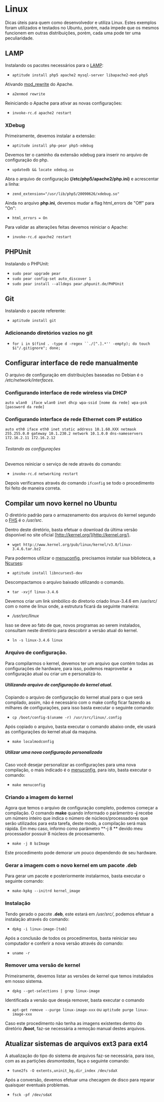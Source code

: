 # Linux
Dicas úteis para quem como desenvolvedor e utiliza Linux. Estes exemplos foram utilizados e testados no Ubuntu, porém, nada impede que os mesmos funcionem em outras distribuições, porém, cada uma pode ter uma peculiaridade.

## LAMP
Instalando os pacotes necessários para o [LAMP](http://pt.wikipedia.org/wiki/LAMP):
* `aptitude install php5 apache2 mysql-server libapache2-mod-php5`

Ativando [mod_rewrite](http://cirofeitosa.com.br/post/urls-mod-rewrite/) do Apache.
* `a2enmod rewrite`

Reiniciando o Apache para ativar as novas configurações:
* `invoke-rc.d apache2 restart`

### XDebug
Primeiramente, devemos instalar a extensão:
* `aptitude install php-pear php5-xdebug`

Devemos ter o caminho da extensão xdebug para inserir no arquivo de configuração do php.
* `updatedb && locate xdebug.so`

Abra o arquivo de configuração **(/etc/php5/apache2/php.ini)** e acrescentar a linha:
* `zend_extension="/usr/lib/php5/20090626/xdebug.so"`


Ainda no arquivo **php.ini**, devemos mudar a flag html_errors de "Off" para "On":
* `html_errors = On`

Para validar as alterações feitas devemos reiniciar o Apache:
* `invoke-rc.d apache2 restart`

## PHPUnit
Instalando o PHPUnit:
* `sudo pear upgrade pear`
* `sudo pear config-set auto_discover 1`
* `sudo pear install --alldeps pear.phpunit.de/PHPUnit`

## Git
Instalando o pacote referente:
* `aptitude install git`

### Adicionando diretórios vazios no git
* `for i in $(find . -type d -regex ``./[^.].*'' -empty); do touch $i"/.gitignore"; done;`

## Configurar interface de rede manualmente
O arquivo de configuração em distribuições baseadas no Debian é o */etc/network/interfaces*.

### Configurando interface de rede wireless via DHCP
``auto wlan0 
iface wlan0 inet dhcp
	wpa-ssid [nome da rede]
	wpa-psk  [password da rede]``

### Configurando interface de rede Ethernet com IP estático
``auto eth0
iface eth0 inet static
	address 10.1.60.XXX
	netmask 255.255.0.0
	gateway 10.1.230.2
	network 10.1.0.0
	dns-nameservers 172.16.2.11 172.16.2.12``

###### Testando as configurações
Devemos reiniciar o serviço de rede através do comando:
* `invoke-rc.d networking restart`

Depois verificamos através do comando `ifconfig` se todo o procedimento foi feito de maneira correta.

    
## Compilar um novo kernel no Ubuntu
O diretório padrão para o armazenamento dos arquivos do kernel segundo o [FHS](http://pt.wikipedia.org/wiki/Filesystem_Hierarchy_Standard) é o */usr/src*.

Dentro deste diretório, basta efetuar o download da última versão disponível no site oficial [http://kernel.org/](http://kernel.org/).
* `wget http://www.kernel.org/pub/linux/kernel/v3.0/linux-3.4.6.tar.bz2`

Para podermos utilizar o [menuconfig](http://en.wikipedia.org/wiki/Menuconfig), precisamos instalar sua biblioteca, a [Ncurses](http://en.wikipedia.org/wiki/Ncurses): 
* `aptitude install libncurses5-dev`

Descompactamos o arquivo baixado utilizando o comando.
* `tar -xvjf linux-3.4.6`

Devemos criar um link simbólico do diretorio criado linux-3.4.6 em /usr/src/ com o nome de linux onde, a estrutura ficará da seguinte maneira: 
* */usr/src/linux*

Isso se deve ao fato de que, novos programas ao serem instalados, consultam neste diretório para descobrir a versão atual do kernel.
* `ln -s linux-3.4.6 linux`

### Arquivo de configuração.
Para compilarmos o kernel, devemos ter um arquivo que contém todas as configurações de hardware, para isso, podemos reaproveitar a configuração atual ou criar um e personalizá-lo.

##### Utilizando arquivo de configuração do kernel atual.
Copiando o arquivo de configuração do kernel atual para o que será compilado, assim, não é necessário com o make config ficar fazendo as milhares de configurações, para isso basta executar o seguinte comando:
* `cp /boot/config-$(uname -r) /usr/src/linux/.config`

Após copiado o arquivo, basta executar o comando abaixo onde, ele usará as configurações do kernel atual da maquina.
* `make localmodconfig`

##### Utilizar uma nova configuração personalizada
Caso você desejar personalizar as configurações para uma nova compilação, o mais indicado é o [menuconfig](http://en.wikipedia.org/wiki/Menuconfig), para isto, basta executar o comando:
* `make menuconfig`

### Criando a imagem do kernel
Agora que temos o arquivo de configuração completo, podemos começar a compilação. O comando **make** quando informado o parâmentro **-j** recebe um número inteiro que indica o número de núcleos/processadores que serão utilizados para esta tarefa, deste modo, a compilação será mais rápida. Em meu caso, informo como parâmetro **-j 8 ** devido meu processador possuir 8 núcleos de procesamento.

* `make -j 8 bzImage`

Este procedimento pode demorar um pouco dependendo de seu hardware.

### Gerar a imagem com o novo kernel em um pacote .deb
Para gerar um pacote e posteriormente instalarmos, basta executar o seguinte comando:

* `make-kpkg --initrd kernel_image`

### Instalação
Tendo gerado o pacote **.deb**, este estará em */usr/src/*, podemos efetuar a instalação através do comando:

* `dpkg -i linux-image-[tab]`

Após a conclusão de todos os procedimentos, basta reiniciar seu computador e conferir a nova versão através do comando:

* `uname -r`

### Remover uma versão de kernel
Primeiramente, devemos listar as versões de kernel que temos instalados em nosso sistema.
* `dpkg --get-selections | grep linux-image`

Identificada a versão que deseja remover, basta executar o comando
* `apt-get remove --purge linux-image-xxx` ou `aptitude purge linux-image-xxx`

Caso este procedimento não tenha as imagens existentes dentro do diretório **/boot**, faz-se necessária a remoção manual destes arquivos.


## Atualizar sistemas de arquivos ext3 para ext4
A atualização do tipo do sistema de arquivos faz-se necessária, para isso, com as as partições *desmontadas*, faça o seguinte comando:
* `tune2fs -O extents,uninit_bg,dir_index /dev/sdaX`

Após a conversão, devemos efetuar uma checagem de disco para reparar quaisquer eventuais problemas.
* `fsck -pf /dev/sdaX`
